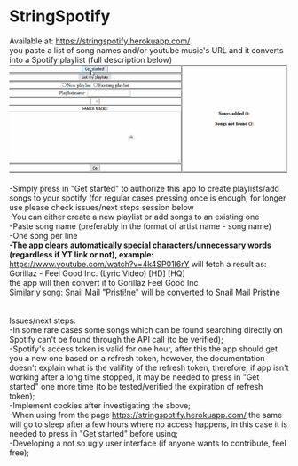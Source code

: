 # StringSpotify
Available at: https://stringspotify.herokuapp.com/<br>
you paste a list of song names and/or youtube music's URL and it converts into a Spotify playlist (full description below)
![system working](https://github.com/sylleryum/StringSpotify/blob/master/system.gif)

-Simply press in "Get started" to authorize this app to create playlists/add songs to your spotify (for regular cases pressing once is enough, for longer use please check issues/next steps session below<br>
-You can either create a new playlist or add songs to an existing one<br>
-Paste song name (preferably in the format of artist name - song name)<br>
-One song per line<br>
<b>-The app clears automatically special characters/unnecessary words (regardless if YT link or not), example:</b><br>
https://www.youtube.com/watch?v=4k4SP01l6rY will fetch a result as: Gorillaz - Feel Good Inc. (Lyric Video) [HD] [HQ]<br>
the app will then convert it to Gorillaz Feel Good Inc<br>
Similarly song: Snail Mail "Pristi!ne" will be converted to Snail Mail Pristine<br>
<br><br>
Issues/next steps:<br>
-In some rare cases some songs which can be found searching directly on Spotify can't be found through the API call (to be verified);<br>
-Spotify's access token is valid for one hour, after this the app should get you a new one based on a refresh token, however, the documentation doesn't explain what is the valifity of the refresh token, therefore, if app isn't working after a long time stopped, it may be needed to press in "Get started" one more time (to be tested/verified the expiration of refresh token);<br>
-Implement cookies after investigating the above;<br>
-When using from the page https://stringspotify.herokuapp.com/ the same will go to sleep after a few hours where no access happens, 
in this case it is needed to press in "Get started" before using;<br>
-Developing a not so ugly user interface (if anyone wants to contribute, feel free);
